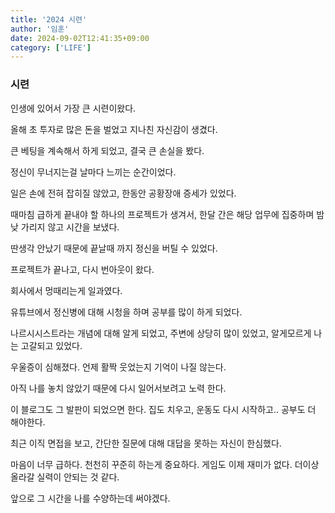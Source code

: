 ```yaml
---
title: '2024 시련'
author: '임훈'
date: 2024-09-02T12:41:35+09:00
category: ['LIFE']
---
```


### 시련

인생에 있어서 가장 큰 시련이왔다.

올해 초 투자로 많은 돈을 벌었고 지나친 자신감이 생겼다.

큰 베팅을 계속해서 하게 되었고, 결국 큰 손실을 봤다.

정신이 무너지는걸 날마다 느끼는 순간이었다.

일은 손에 전혀 잡히질 않았고, 한동안 공황장애 증세가 있었다.

때마침 급하게 끝내야 할 하나의 프로젝트가 생겨서, 한달 간은 해당 업무에 집중하며 밤낮 가리지 않고 시간을 보냈다.

딴생각 안났기 때문에 끝날때 까지 정신을 버틸 수 있었다.

프로젝트가 끝나고, 다시 번아웃이 왔다.

회사에서 멍때리는게 일과였다.

유튜브에서 정신병에 대해 시청을 하며 공부를 많이 하게 되었다.

나르시시스트라는 개념에 대해 알게 되었고, 주변에 상당히 많이 있었고, 알게모르게 나는 고갈되고 있었다.

우울증이 심해졌다. 언제 활짝 웃었는지 기억이 나질 않는다.

아직 나를 놓치 않았기 때문에 다시 일어서보려고 노력 한다.

이 블로그도 그 발판이 되었으면 한다. 집도 치우고, 운동도 다시 시작하고.. 공부도 더 해야한다.

최근 이직 면접을 보고, 간단한 질문에 대해 대답을 못하는 자신이 한심했다.

마음이 너무 급하다. 천천히 꾸준히 하는게 중요하다. 게임도 이제 재미가 없다. 더이상 올라갈 실력이 안되는 것 같다.

앞으로 그 시간을 나를 수양하는데 써야겠다.
